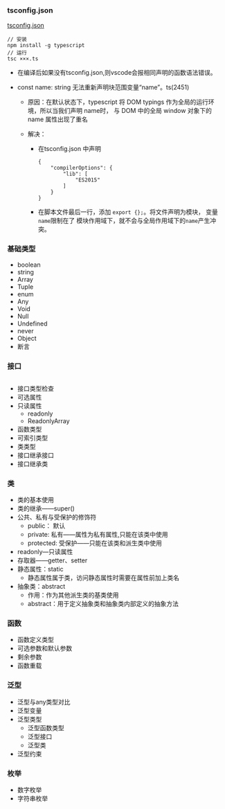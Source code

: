 ### tsconfig.json

[tsconfig.json](https://www.tslang.cn/docs/handbook/compiler-options.html)

```
// 安装
npm install -g typescript
// 运行
tsc ×××.ts
```

- 在编译后如果没有tsconfig.json,则vscode会报相同声明的函数语法错误。

- const name: string 无法重新声明块范围变量“name”。ts(2451)

  - 原因：在默认状态下，typescript 将 DOM typings 作为全局的运行环境，所以当我们声明 name时， 与 DOM 中的全局 window 对象下的 name 属性出现了重名

  - 解决：

    - 在tsconfig.json 中声明

      ```
      {
          "compilerOptions": {
              "lib": [
                  "ES2015"
              ]
          }
      }
      ```

    - 在脚本文件最后一行，添加 `export {};`。将文件声明为模块， 变量`name`限制在了 模块作用域下，就不会与全局作用域下的`name`产生冲突。

### 基础类型

- boolean
- string
- Array
- Tuple
- enum
- Any
- Void
- Null
- Undefined
- never
- Object
- 断言

### 接口

```

```

- 接口类型检查
- 可选属性
- 只读属性
  - readonly
  - ReadonlyArray<T>
- 函数类型
- 可索引类型
- 类类型
- 接口继承接口
- 接口继承类



### 类

- 类的基本使用
- 类的继承——super()
- 公共、私有与受保护的修饰符
  - public： 默认
  - private: 私有——属性为私有属性,只能在该类中使用
  - protected: 受保护——只能在该类和派生类中使用
- readonly—只读属性
- 存取器——getter、setter
- 静态属性：static
  - 静态属性属于类，访问静态属性时需要在属性前加上类名
- 抽象类：abstract
  - 作用：作为其他派生类的基类使用
  - abstract：用于定义抽象类和抽象类内部定义的抽象方法

### 函数

- 函数定义类型
- 可选参数和默认参数
- 剩余参数
- 函数重载

### 泛型

- 泛型与any类型对比
- 泛型变量
- 泛型类型
  - 泛型函数类型
  - 泛型接口
  - 泛型类
- 泛型约束

### 枚举

- 数字枚举
- 字符串枚举



### 
